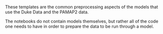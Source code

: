 These templates are the common preprocessing aspects of the models that use the Duke Data and the PAMAP2 data.

The notebooks do not contain models themselves, but rather all of the code one needs to have in order to prepare the data to be run through a model.